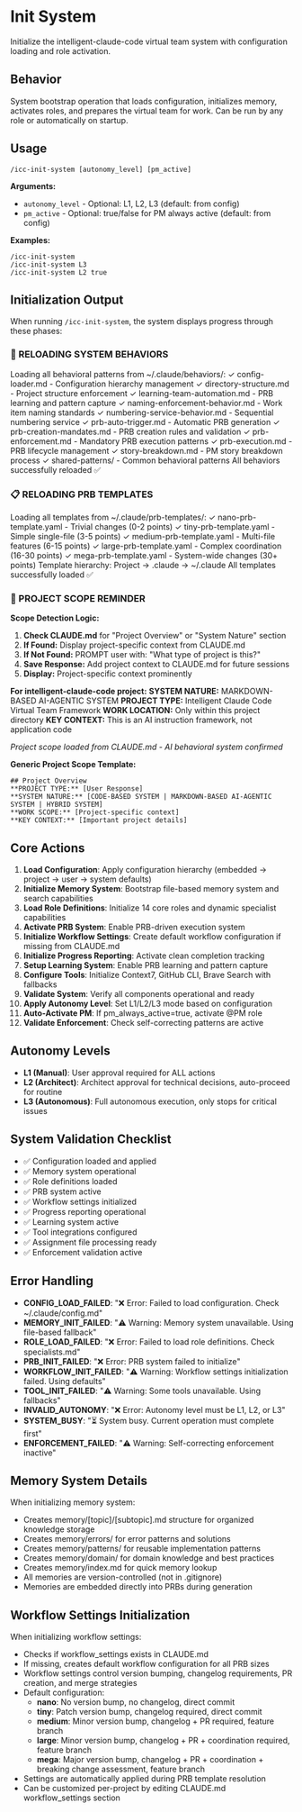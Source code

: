 # Init System

Initialize the intelligent-claude-code virtual team system with configuration loading and role activation.

## Behavior
System bootstrap operation that loads configuration, initializes memory, activates roles,
and prepares the virtual team for work. Can be run by any role or automatically on startup.

## Usage
`/icc-init-system [autonomy_level] [pm_active]`

**Arguments:**
- `autonomy_level` - Optional: L1, L2, L3 (default: from config)
- `pm_active` - Optional: true/false for PM always active (default: from config)

**Examples:**
```
/icc-init-system
/icc-init-system L3
/icc-init-system L2 true
```

## Initialization Output

When running `/icc-init-system`, the system displays progress through these phases:

### 🧠 RELOADING SYSTEM BEHAVIORS
Loading all behavioral patterns from ~/.claude/behaviors/:
  ✓ config-loader.md - Configuration hierarchy management
  ✓ directory-structure.md - Project structure enforcement
  ✓ learning-team-automation.md - PRB learning and pattern capture
  ✓ naming-enforcement-behavior.md - Work item naming standards
  ✓ numbering-service-behavior.md - Sequential numbering service
  ✓ prb-auto-trigger.md - Automatic PRB generation
  ✓ prb-creation-mandates.md - PRB creation rules and validation
  ✓ prb-enforcement.md - Mandatory PRB execution patterns
  ✓ prb-execution.md - PRB lifecycle management
  ✓ story-breakdown.md - PM story breakdown process
  ✓ shared-patterns/ - Common behavioral patterns
All behaviors successfully reloaded ✅

### 📋 RELOADING PRB TEMPLATES
Loading all templates from ~/.claude/prb-templates/:
  ✓ nano-prb-template.yaml - Trivial changes (0-2 points)
  ✓ tiny-prb-template.yaml - Simple single-file (3-5 points)
  ✓ medium-prb-template.yaml - Multi-file features (6-15 points)
  ✓ large-prb-template.yaml - Complex coordination (16-30 points)
  ✓ mega-prb-template.yaml - System-wide changes (30+ points)
Template hierarchy: Project → .claude → ~/.claude
All templates successfully loaded ✅

### 🎯 PROJECT SCOPE REMINDER

**Scope Detection Logic:**
1. **Check CLAUDE.md** for "Project Overview" or "System Nature" section
2. **If Found:** Display project-specific context from CLAUDE.md
3. **If Not Found:** PROMPT user with: "What type of project is this?"
4. **Save Response:** Add project context to CLAUDE.md for future sessions
5. **Display:** Project-specific context prominently

**For intelligent-claude-code project:**
**SYSTEM NATURE:** MARKDOWN-BASED AI-AGENTIC SYSTEM
**PROJECT TYPE:** Intelligent Claude Code Virtual Team Framework
**WORK LOCATION:** Only within this project directory
**KEY CONTEXT:** This is an AI instruction framework, not application code

*Project scope loaded from CLAUDE.md - AI behavioral system confirmed*

**Generic Project Scope Template:**
```
## Project Overview
**PROJECT TYPE:** [User Response]
**SYSTEM NATURE:** [CODE-BASED SYSTEM | MARKDOWN-BASED AI-AGENTIC SYSTEM | HYBRID SYSTEM]
**WORK SCOPE:** [Project-specific context]
**KEY CONTEXT:** [Important project details]
```

## Core Actions
1. **Load Configuration**: Apply configuration hierarchy (embedded → project → user → system defaults)
2. **Initialize Memory System**: Bootstrap file-based memory system and search capabilities
3. **Load Role Definitions**: Initialize 14 core roles and dynamic specialist capabilities
4. **Activate PRB System**: Enable PRB-driven execution system
5. **Initialize Workflow Settings**: Create default workflow configuration if missing from CLAUDE.md
6. **Initialize Progress Reporting**: Activate clean completion tracking
7. **Setup Learning System**: Enable PRB learning and pattern capture
8. **Configure Tools**: Initialize Context7, GitHub CLI, Brave Search with fallbacks
9. **Validate System**: Verify all components operational and ready
10. **Apply Autonomy Level**: Set L1/L2/L3 mode based on configuration
11. **Auto-Activate PM**: If pm_always_active=true, activate @PM role
12. **Validate Enforcement**: Check self-correcting patterns are active

## Autonomy Levels
- **L1 (Manual)**: User approval required for ALL actions
- **L2 (Architect)**: Architect approval for technical decisions, auto-proceed for routine
- **L3 (Autonomous)**: Full autonomous execution, only stops for critical issues

## System Validation Checklist
- ✅ Configuration loaded and applied
- ✅ Memory system operational  
- ✅ Role definitions loaded
- ✅ PRB system active
- ✅ Workflow settings initialized
- ✅ Progress reporting operational
- ✅ Learning system active
- ✅ Tool integrations configured
- ✅ Assignment file processing ready
- ✅ Enforcement validation active

## Error Handling
- **CONFIG_LOAD_FAILED**: "❌ Error: Failed to load configuration. Check ~/.claude/config.md"
- **MEMORY_INIT_FAILED**: "⚠️ Warning: Memory system unavailable. Using file-based fallback"
- **ROLE_LOAD_FAILED**: "❌ Error: Failed to load role definitions. Check specialists.md"
- **PRB_INIT_FAILED**: "❌ Error: PRB system failed to initialize"
- **WORKFLOW_INIT_FAILED**: "⚠️ Warning: Workflow settings initialization failed. Using defaults"
- **TOOL_INIT_FAILED**: "⚠️ Warning: Some tools unavailable. Using fallbacks"
- **INVALID_AUTONOMY**: "❌ Error: Autonomy level must be L1, L2, or L3"
- **SYSTEM_BUSY**: "⏳ System busy. Current operation must complete first"
- **ENFORCEMENT_FAILED**: "⚠️ Warning: Self-correcting enforcement inactive"

## Memory System Details
When initializing memory system:
- Creates memory/[topic]/[subtopic].md structure for organized knowledge storage
- Creates memory/errors/ for error patterns and solutions
- Creates memory/patterns/ for reusable implementation patterns
- Creates memory/domain/ for domain knowledge and best practices
- Creates memory/index.md for quick memory lookup
- All memories are version-controlled (not in .gitignore)
- Memories are embedded directly into PRBs during generation

## Workflow Settings Initialization
When initializing workflow settings:
- Checks if workflow_settings exists in CLAUDE.md
- If missing, creates default workflow configuration for all PRB sizes
- Workflow settings control version bumping, changelog requirements, PR creation, and merge strategies
- Default configuration:
  - **nano**: No version bump, no changelog, direct commit
  - **tiny**: Patch version bump, changelog required, direct commit  
  - **medium**: Minor version bump, changelog + PR required, feature branch
  - **large**: Minor version bump, changelog + PR + coordination required, feature branch
  - **mega**: Major version bump, changelog + PR + coordination + breaking change assessment, feature branch
- Settings are automatically applied during PRB template resolution
- Can be customized per-project by editing CLAUDE.md workflow_settings section
